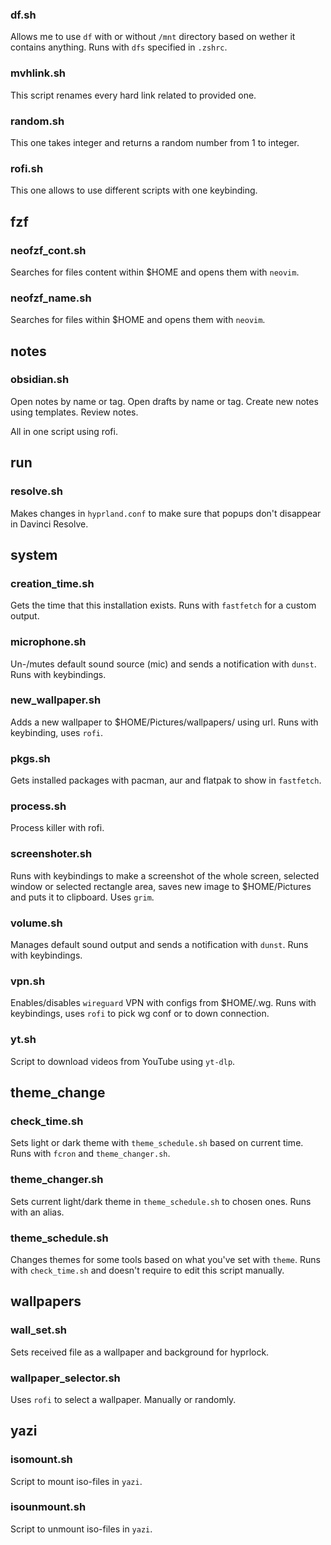 ### df.sh
Allows me to use `df` with or without `/mnt` directory based on wether it contains anything. Runs with `dfs` specified in `.zshrc`.

### mvhlink.sh
This script renames every hard link related to provided one.

### random.sh
This one takes integer and returns a random number from 1 to integer.

### rofi.sh
This one allows to use different scripts with one keybinding.


## fzf
### neofzf_cont.sh
Searches for files content within $HOME and opens them with `neovim`.

### neofzf_name.sh
Searches for files within $HOME and opens them with `neovim`.


## notes
### obsidian.sh
Open notes by name or tag.
Open drafts by name or tag.
Create new notes using templates.
Review notes.

All in one script using rofi.


## run
### resolve.sh
Makes changes in `hyprland.conf` to make sure that popups don't disappear in Davinci Resolve.


## system
### creation_time.sh
Gets the time that this installation exists. Runs with `fastfetch` for a custom output.

### microphone.sh
Un-/mutes default sound source (mic) and sends a notification with `dunst`. Runs with keybindings.

### new_wallpaper.sh
Adds a new wallpaper to $HOME/Pictures/wallpapers/ using url. Runs with keybinding, uses `rofi`.

### pkgs.sh
Gets installed packages with pacman, aur and flatpak to show in `fastfetch`.

### process.sh
Process killer with rofi.

### screenshoter.sh
Runs with keybindings to make a screenshot of the whole screen, selected window or selected rectangle area, saves new image to $HOME/Pictures and puts it to clipboard. Uses `grim`.

### volume.sh
Manages default sound output and sends a notification with `dunst`. Runs with keybindings.

### vpn.sh
Enables/disables `wireguard` VPN with configs from $HOME/.wg. Runs with keybindings, uses `rofi` to pick wg conf or to down connection.

### yt.sh
Script to download videos from YouTube using `yt-dlp`.


## theme_change
### check_time.sh
Sets light or dark theme with `theme_schedule.sh` based on current time. Runs with `fcron` and `theme_changer.sh`.

### theme_changer.sh
Sets current light/dark theme in `theme_schedule.sh` to chosen ones. Runs with an alias.

### theme_schedule.sh
Changes themes for some tools based on what you've set with `theme`. Runs with `check_time.sh` and doesn't require to edit this script manually.


## wallpapers
### wall_set.sh
Sets received file as a wallpaper and background for hyprlock.

### wallpaper_selector.sh
Uses `rofi` to select a wallpaper. Manually or randomly.


## yazi
### isomount.sh
Script to mount iso-files in `yazi`.

### isounmount.sh
Script to unmount iso-files in `yazi`.

